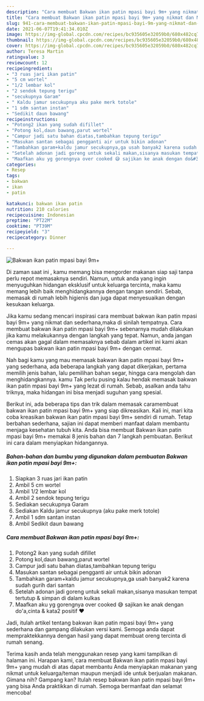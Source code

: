 ```yaml
---
description: "Cara membuat Bakwan ikan patin mpasi bayi 9m+ yang nikmat dan Mudah Dibuat"
title: "Cara membuat Bakwan ikan patin mpasi bayi 9m+ yang nikmat dan Mudah Dibuat"
slug: 941-cara-membuat-bakwan-ikan-patin-mpasi-bayi-9m-yang-nikmat-dan-mudah-dibuat
date: 2021-06-07T19:41:34.010Z
image: https://img-global.cpcdn.com/recipes/bc935605e32059b0/680x482cq70/bakwan-ikan-patin-mpasi-bayi-9m-foto-resep-utama.jpg
thumbnail: https://img-global.cpcdn.com/recipes/bc935605e32059b0/680x482cq70/bakwan-ikan-patin-mpasi-bayi-9m-foto-resep-utama.jpg
cover: https://img-global.cpcdn.com/recipes/bc935605e32059b0/680x482cq70/bakwan-ikan-patin-mpasi-bayi-9m-foto-resep-utama.jpg
author: Teresa Martin
ratingvalue: 3
reviewcount: 12
recipeingredient:
- "3 ruas jari ikan patin"
- "5 cm wortel"
- "1/2 lembar kol"
- "2 sendok tepung terigu"
- "secukupnya Garam"
- " Kaldu jamur secukupnya aku pake merk totole"
- "1 sdm santan instan"
- "Sedikit daun bawang"
recipeinstructions:
- "Potong2 ikan yang sudah difillet"
- "Potong kol,daun bawang,parut wortel"
- "Campur jadi satu bahan diatas,tambahkan tepung terigu"
- "Masukan santan sebagai pengganti air untuk bikin adonan"
- "Tambahkan garam+kaldu jamur secukupnya,ga usah banyak2 karena sudah gurih dari santan"
- "Setelah adonan jadi goreng untuk sekali makan,sisanya masukan tempat tertutup &amp; simpan di dalam kulkas"
- "Maafkan aku yg gorengnya over cooked 😅 sajikan ke anak dengan do&#39;a,cinta &amp; kata2 positif ♥️"
categories:
- Resep
tags:
- bakwan
- ikan
- patin

katakunci: bakwan ikan patin 
nutrition: 210 calories
recipecuisine: Indonesian
preptime: "PT22M"
cooktime: "PT39M"
recipeyield: "3"
recipecategory: Dinner

---
```



![Bakwan ikan patin mpasi bayi 9m+](https://img-global.cpcdn.com/recipes/bc935605e32059b0/680x482cq70/bakwan-ikan-patin-mpasi-bayi-9m-foto-resep-utama.jpg)

Di zaman  saat ini , kamu memang bisa mengorder makanan siap saji tanpa perlu repot memasaknya sendiri. Namun, untuk anda yang ingin menyuguhkan hidangan eksklusif untuk keluarga tercinta, maka kamu memang lebih baik menghidangkannya dengan tangan sendiri. Sebab, memasak di rumah lebih higienis dan juga dapat menyesuaikan dengan kesukaan keluarga.

Jika kamu sedang mencari inspirasi cara membuat bakwan ikan patin mpasi bayi 9m+ yang nikmat dan sederhana,maka di sinilah tempatnya. Cara membuat bakwan ikan patin mpasi bayi 9m+  sebenarnya mudah dilakukan jika kamu melakukannya dengan langkah yang tepat. Namun, anda jangan cemas akan gagal dalam memasaknya 
sebab dalam artikel ini kami akan mengupas bakwan ikan patin mpasi bayi 9m+ dengan cermat.  



Nah bagi kamu yang mau memasak bakwan ikan patin mpasi bayi 9m+ yang sederhana, ada beberapa langkah yang dapat dikerjakan, pertama memilih jenis bahan, lalu pemilihan bahan segar, hingga cara mengolah dan menghidangkannya. kamu Tak perlu pusing kalau hendak memasak bakwan ikan patin mpasi bayi 9m+ yang lezat di rumah. Sebab, asalkan anda  tahu triknya, maka hidangan ini bisa menjadi suguhan yang spesial.

Berikut ini, ada beberapa tips dan trik dalam memasak caramembuat bakwan ikan patin mpasi bayi 9m+ yang siap dikreasikan. Kali ini, mari kita coba kreasikan bakwan ikan patin mpasi bayi 9m+ sendiri di rumah. Tetap berbahan sederhana, sajian ini dapat memberi manfaat dalam membantu menjaga kesehatan tubuh kita. Anda bisa membuat Bakwan ikan patin mpasi bayi 9m+ memakai 8 jenis bahan dan 7 langkah pembuatan. Berikut ini cara dalam menyiapkan hidangannya.

<!--inarticleads1-->

##### Bahan-bahan dan bumbu yang digunakan dalam pembuatan Bakwan ikan patin mpasi bayi 9m+:

1. Siapkan 3 ruas jari ikan patin
1. Ambil 5 cm wortel
1. Ambil 1/2 lembar kol
1. Ambil 2 sendok tepung terigu
1. Sediakan secukupnya Garam
1. Sediakan  Kaldu jamur secukupnya (aku pake merk totole)
1. Ambil 1 sdm santan instan
1. Ambil Sedikit daun bawang




<!--inarticleads2-->

##### Cara membuat Bakwan ikan patin mpasi bayi 9m+:

1. Potong2 ikan yang sudah difillet
1. Potong kol,daun bawang,parut wortel
1. Campur jadi satu bahan diatas,tambahkan tepung terigu
1. Masukan santan sebagai pengganti air untuk bikin adonan
1. Tambahkan garam+kaldu jamur secukupnya,ga usah banyak2 karena sudah gurih dari santan
1. Setelah adonan jadi goreng untuk sekali makan,sisanya masukan tempat tertutup &amp; simpan di dalam kulkas
1. Maafkan aku yg gorengnya over cooked 😅 sajikan ke anak dengan do&#39;a,cinta &amp; kata2 positif ♥️




Jadi, itulah artikel tentang  bakwan ikan patin mpasi bayi 9m+  yang sederhana dan gampang dilakukan versi kami. Semoga anda dapat mempraktekkannya dengan hasil yang dapat membuat oreng tercinta di rumah senang. 

Terima kasih anda telah menggunakan resep yang kami tampilkan di halaman ini. Harapan kami, cara membuat  Bakwan ikan patin mpasi bayi 9m+ yang mudah di atas dapat membantu Anda menyiapkan makanan yang nikmat untuk keluarga/teman maupun menjadi ide untuk berjualan makanan. Gimana nih? Gampang kan? Itulah resep bakwan ikan patin mpasi bayi 9m+ yang bisa Anda praktikkan di rumah. Semoga bermanfaat dan selamat mencoba!

